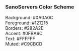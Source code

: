 
### SanoServers Color Scheme

Background: #0A0A0C<br/>
Foreground: #121215<br/>
Borders: #282A2E<br/>
Accent: #0FBA6C<br/>
Text: #FFFFFF<br/>
Muted: #C9CBCD<br/>
